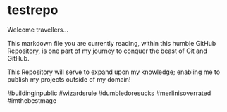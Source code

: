 # testrepo

<!--The following syntax solution didn't work for adding comments within a Markdown File > "(e.g., [comment]: # )", so I used a HTML Comment Tag instead--> 

<!-- Turns out this works as I cannot see this comment within the Rendered Markdown File! 
NOTE BENNE!!! > It is important to note that some Markdown Engines will leave in HTML when rendering the Markdown File, so be careful what you put inside of comments! -->

<!--
I can also do a multi-line comment like this > Well done, you found me! Who told you to click INSPECT SOURCE??!? Password = 5!CKW1Z4RD!
-->

<!--
<!-- [comment]: # (Another way to add a secret comment, that will be completely omitted by almost ALL Markdown renderers, is to use an empty Link Definition. As it is unused, as long as it is wrapped in parantheses, it won't be rendered! -->

<!-- A shortcut to generate HTML comment tags = "CTRL + /" -->

Welcome travellers... 

This markdown file you are currently reading, within this humble GitHub Repository, is one part of my journey to conquer the beast of Git and GitHub. 

This Repository will serve to expand upon my knowledge; enabling me to publish my projects outside of my domain! 

#buildinginpublic #wizardsrule #dumbledoresucks #merlinisoverrated #imthebestmage
